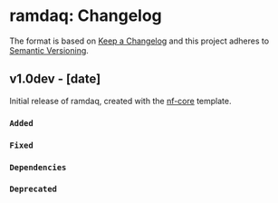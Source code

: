 # ramdaq: Changelog

The format is based on [Keep a Changelog](http://keepachangelog.com/en/1.0.0/)
and this project adheres to [Semantic Versioning](http://semver.org/spec/v2.0.0.html).

## v1.0dev - [date]

Initial release of ramdaq, created with the [nf-core](http://nf-co.re/) template.

### `Added`

### `Fixed`

### `Dependencies`

### `Deprecated`
